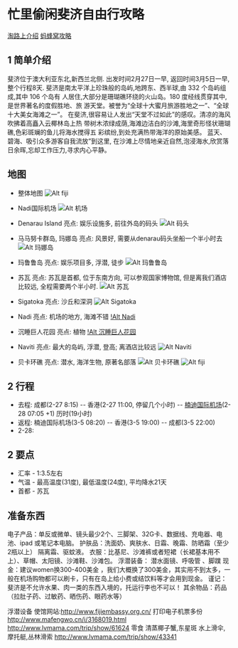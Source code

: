 # 忙里偷闲斐济自由行攻略
[淘路上介绍](http://tao.117go.com/product/56245?refer=tzlsfx&id1=myOrder)
[蚂蜂窝攻略](/files/蚂蜂窝斐济.pdf)
## 1 简单介绍
斐济位于澳大利亚东北,新西兰北侧. 出发时间2月27日一早, 返回时间3月5日一早, 整个行程8天.
斐济是南太平洋上珍珠般的岛屿,地跨东、西半球,由 332 个岛屿组成,其中 106 个岛有 人居住,大部分是珊瑚礁环绕的火山岛。180 度经线贯穿其中,是世界著名的度假胜地、旅 游天堂。被誉为“全球十大蜜月旅游胜地之一”、“全球十大美女海滩之一”。
在斐济,很容易让人发出“天堂不过如此”的感叹。清凉的海风吹拂着高矗入云椰林岛上热 带树木浓绿成荫,海滩边洁白的沙滩,海里奇形怪状珊瑚礁,色彩斑斓的鱼儿将海水搅得五 彩缤纷,到处充满热带海洋的原始美感。 蓝天、碧海、吸引众多游客自我流放”到这里, 在沙滩上尽情地亲近自然,泡浸海水,欣赏落日余晖,忘却工作压力,寻求内心平静。

## 地图
* 整体地图
![Alt fiji](/files/all-map.png)

* Nadi国际机场
![Alt 机场](/files/airport.png)

* Denarau Island
亮点: 娱乐设施多, 前往外岛的码头
![Alt 码头](/files/denarau.png)

* 马马努卡群岛, 玛娜岛
亮点: 风景好, 需要从denarau码头坐船一个半小时去
![Alt 玛娜岛](/files/mana.png)

* 玛鲁鲁岛
亮点: 娱乐项目多, 浮潜, 徒步
![Alt 玛鲁鲁岛](/files/malolo.png)

* 苏瓦
亮点: 苏瓦是首都, 位于东南方向, 可以参观国家博物馆, 但是离我们酒店比较远, 全程需要两个半小时.
![Alt 苏瓦](/files/suva-hotel.png)

* Sigatoka
亮点: 沙丘和深洞
![Alt Sigatoka](/files/sigatoka.png)

* Nadi
亮点: 机场的地方, 海滩不错
[!Alt Nadi](/files/nadi.png)

* 沉睡巨人花园
亮点: 植物
[!Alt 沉睡巨人花园](/files/garden.png)

* Naviti
亮点: 最大的岛屿, 浮潜, 登高; 离酒店比较远
![Alt Naviti](/files/naviti.png)

* 贝卡环礁
亮点: 潜水, 海洋生物, 原著名部落
![Alt 贝卡环礁](/files/beqa.png)
![Alt fiji](/files/fiji-1.png)
## 2 行程
* 去程: 成都(2-27 8:15) -- 香港(2-27 11:00, 停留几个小时) -- [楠迪国际机场](http://baike.baidu.com/link?url=1N7fzqDGXTrSIUOwgTOu3yAJPwKB9Kch5MGjVsS2T3SmcK1u0ib4mG17cfo5KavMl9YWIn8jUOi3yVIYR5dTQq)(2-28 07:05 +1) 历时(19小时)
* 返程: 楠迪国际机场(3-5 08:20) -- 香港(3-5 19:00) -- 成都(3-5 22:00)
* 2-28:
## 2 要点
* 汇率 - 1:3.5左右
* 气温 - 最高温度(31度), 最低温度(24度), 平均降水21天
* 首都 - 苏瓦


## 准备东西
电子产品：单反或微单、镜头最少2个、三脚架、32G卡、数据线、充电器、电池、ipad 或笔记本电脑。
护肤品：洗面奶、爽肤水、日霜、晚霜、防晒霜（至少2瓶以上） 隔离霜、驱蚊液。
衣服：比基尼、沙滩裤或者短裙（长裙基本用不上）、草帽、太阳镜、沙滩鞋、沙滩包。
浮潜装备： 潜水面镜、呼吸管 、脚蹼
现金：建议women换300-400美金 ，我们大概换了300美金，其实用不到太多，一般在机场购物都可以刷卡，只有在岛上给小费或结饮料等才会用到现金。
谨记：斐济是不允许水果、肉一类的东西入境的，托运行李也不可以！
其余物品：药品（拉肚子药、过敏药、晒伤药、眼药水等）

浮潜设备
使馆网站:http://www.fijiembassy.org.cn/
打印电子机票多份
http://www.mafengwo.cn/i/3168019.html
http://www.lvmama.com/trip/show/61624
零食
清蒸椰子蟹,东星斑
水上滑伞,摩托艇,丛林滑索
http://www.lvmama.com/trip/show/43341


